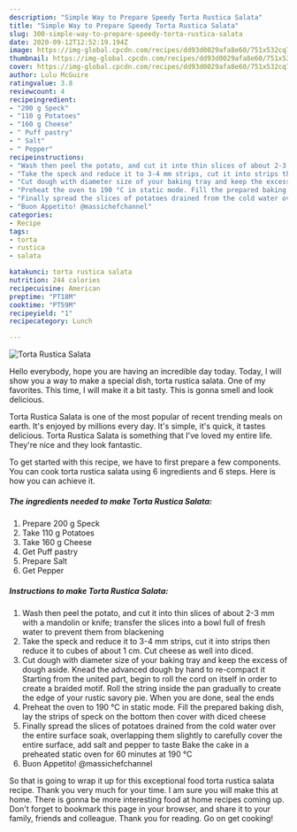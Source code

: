 ```yaml
---
description: "Simple Way to Prepare Speedy Torta Rustica Salata"
title: "Simple Way to Prepare Speedy Torta Rustica Salata"
slug: 300-simple-way-to-prepare-speedy-torta-rustica-salata
date: 2020-09-12T12:52:19.194Z
image: https://img-global.cpcdn.com/recipes/dd93d0029afa8e60/751x532cq70/torta-rustica-salata-recipe-main-photo.jpg
thumbnail: https://img-global.cpcdn.com/recipes/dd93d0029afa8e60/751x532cq70/torta-rustica-salata-recipe-main-photo.jpg
cover: https://img-global.cpcdn.com/recipes/dd93d0029afa8e60/751x532cq70/torta-rustica-salata-recipe-main-photo.jpg
author: Lulu McGuire
ratingvalue: 3.8
reviewcount: 4
recipeingredient:
- "200 g Speck"
- "110 g Potatoes"
- "160 g Cheese"
- " Puff pastry"
- " Salt"
- " Pepper"
recipeinstructions:
- "Wash then peel the potato, and cut it into thin slices of about 2-3 mm with a mandolin or knife; transfer the slices into a bowl full of fresh water to prevent them from blackening"
- "Take the speck and reduce it to 3-4 mm strips, cut it into strips then reduce it to cubes of about 1 cm. Cut cheese as well into diced."
- "Cut dough with diameter size of your baking tray and keep the excess of dough aside. Knead the advanced dough by hand to re-compact it Starting from the united part, begin to roll the cord on itself in order to create a braided motif. Roll the string inside the pan gradually to create the edge of your rustic savory pie. When you are done, seal the ends"
- "Preheat the oven to 190 °C in static mode. Fill the prepared baking dish, lay the strips of speck on the bottom then cover with diced cheese"
- "Finally spread the slices of potatoes drained from the cold water over the entire surface soak, overlapping them slightly to carefully cover the entire surface, add salt and pepper to taste Bake the cake in a preheated static oven for 60 minutes at 190 °C"
- "Buon Appetito! @massichefchannel"
categories:
- Recipe
tags:
- torta
- rustica
- salata

katakunci: torta rustica salata 
nutrition: 244 calories
recipecuisine: American
preptime: "PT18M"
cooktime: "PT59M"
recipeyield: "1"
recipecategory: Lunch

---
```



![Torta Rustica Salata](https://img-global.cpcdn.com/recipes/dd93d0029afa8e60/751x532cq70/torta-rustica-salata-recipe-main-photo.jpg)

Hello everybody, hope you are having an incredible day today. Today, I will show you a way to make a special dish, torta rustica salata. One of my favorites. This time, I will make it a bit tasty. This is gonna smell and look delicious.



Torta Rustica Salata is one of the most popular of recent trending meals on earth. It's enjoyed by millions every day. It's simple, it's quick, it tastes delicious. Torta Rustica Salata is something that I've loved my entire life. They're nice and they look fantastic.


To get started with this recipe, we have to first prepare a few components. You can cook torta rustica salata using 6 ingredients and 6 steps. Here is how you can achieve it.

<!--inarticleads1-->

##### The ingredients needed to make Torta Rustica Salata:

1. Prepare 200 g Speck
1. Take 110 g Potatoes
1. Take 160 g Cheese
1. Get  Puff pastry
1. Prepare  Salt
1. Get  Pepper




<!--inarticleads2-->

##### Instructions to make Torta Rustica Salata:

1. Wash then peel the potato, and cut it into thin slices of about 2-3 mm with a mandolin or knife; transfer the slices into a bowl full of fresh water to prevent them from blackening
1. Take the speck and reduce it to 3-4 mm strips, cut it into strips then reduce it to cubes of about 1 cm. Cut cheese as well into diced.
1. Cut dough with diameter size of your baking tray and keep the excess of dough aside. Knead the advanced dough by hand to re-compact it Starting from the united part, begin to roll the cord on itself in order to create a braided motif. Roll the string inside the pan gradually to create the edge of your rustic savory pie. When you are done, seal the ends
1. Preheat the oven to 190 °C in static mode. Fill the prepared baking dish, lay the strips of speck on the bottom then cover with diced cheese
1. Finally spread the slices of potatoes drained from the cold water over the entire surface soak, overlapping them slightly to carefully cover the entire surface, add salt and pepper to taste Bake the cake in a preheated static oven for 60 minutes at 190 °C
1. Buon Appetito! @massichefchannel




So that is going to wrap it up for this exceptional food torta rustica salata recipe. Thank you very much for your time. I am sure you will make this at home. There is gonna be more interesting food at home recipes coming up. Don't forget to bookmark this page in your browser, and share it to your family, friends and colleague. Thank you for reading. Go on get cooking!
